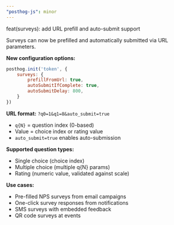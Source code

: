 ```yaml
---
"posthog-js": minor
---
```


feat(surveys): add URL prefill and auto-submit support

Surveys can now be prefilled and automatically submitted via URL parameters.

**New configuration options:**
```javascript
posthog.init('token', {
    surveys: {
        prefillFromUrl: true,
        autoSubmitIfComplete: true,
        autoSubmitDelay: 800,
    }
})
```

**URL format:** `?q0=1&q1=8&auto_submit=true`
- `q{N}` = question index (0-based)
- Value = choice index or rating value
- `auto_submit=true` enables auto-submission

**Supported question types:**
- Single choice (choice index)
- Multiple choice (multiple q{N} params)
- Rating (numeric value, validated against scale)

**Use cases:**
- Pre-filled NPS surveys from email campaigns
- One-click survey responses from notifications
- SMS surveys with embedded feedback
- QR code surveys at events
